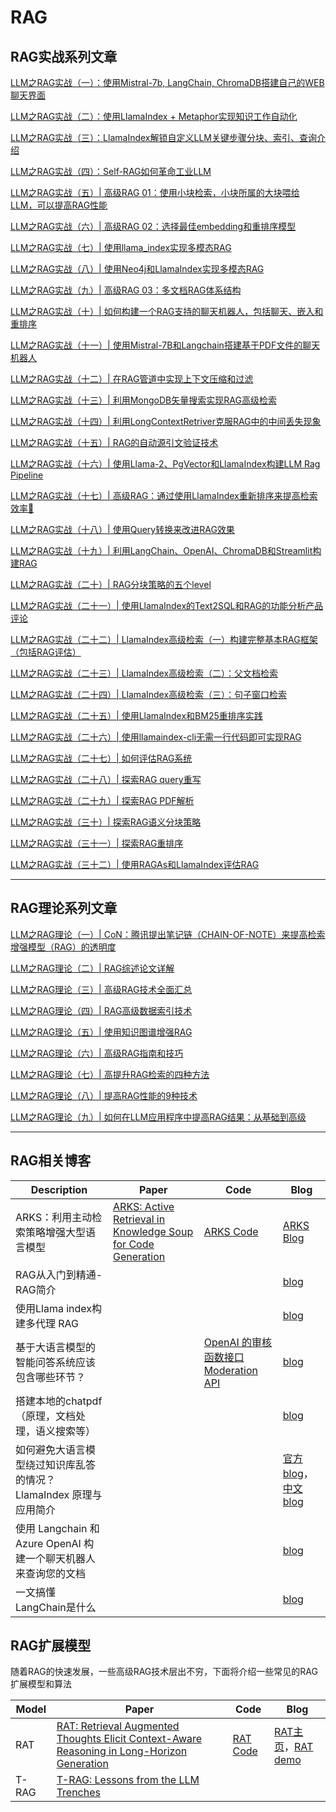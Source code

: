 # RAG

## RAG实战系列文章

[LLM之RAG实战（一）：使用Mistral-7b, LangChain, ChromaDB搭建自己的WEB聊天界面](https://mp.weixin.qq.com/s?__biz=Mzg3NDIyMzI0Mw==&mid=2247487732&idx=1&sn=21db8c435cebe4216dba8acaf8a0fab2&chksm=ced55310f9a2da06a53968da6c26a7216ab47af2aa801d9867f718c7e71c91aebe76bd212c1f&token=963123924&lang=zh_CN#rd)

[LLM之RAG实战（二）：使用LlamaIndex + Metaphor实现知识工作自动化](https://mp.weixin.qq.com/s?__biz=Mzg3NDIyMzI0Mw==&mid=2247487732&idx=2&sn=dbdec5236762ed48ab5fa3296934b880&chksm=ced55310f9a2da06ccb52c37fd3ade9ac9f7e52fb506e182ac71b4a488d33b6d9df490a68f08&token=963123924&lang=zh_CN#rd)

[LLM之RAG实战（三）：LlamaIndex解锁自定义LLM关键步骤分块、索引、查询介绍](https://mp.weixin.qq.com/s?__biz=Mzg3NDIyMzI0Mw==&mid=2247487927&idx=1&sn=a8b6df1af4fba65838eadf0e225b7b43&chksm=ced55253f9a2db45972c4aff81a09e71beb5b799e5a00bf28770f8102f638eb03ea042149090&token=963123924&lang=zh_CN#rd)

[LLM之RAG实战（四）：Self-RAG如何革命工业LLM](https://mp.weixin.qq.com/s?__biz=Mzg3NDIyMzI0Mw==&mid=2247488001&idx=1&sn=8ad4fda411cf202d626de95efbd72aef&chksm=ced551e5f9a2d8f39a53d3746982d35c5349d4514c664713a3ee97652d61afd752f8cff2a0c6&token=963123924&lang=zh_CN#rd)

[LLM之RAG实战（五）| 高级RAG 01：使用小块检索，小块所属的大块喂给LLM，可以提高RAG性能](https://mp.weixin.qq.com/s?__biz=Mzg3NDIyMzI0Mw==&mid=2247488044&idx=1&sn=f2e1fa9e8d9359b96cb90adaa2ba212c&chksm=ced551c8f9a2d8de5af74636e86c23d1994f8af7773321b5b7bd2a1587bf2836bdc3e695e190&token=963123924&lang=zh_CN#rd)

[LLM之RAG实战（六）| 高级RAG 02：选择最佳embedding和重排序模型](https://mp.weixin.qq.com/s?__biz=Mzg3NDIyMzI0Mw==&mid=2247488052&idx=2&sn=7858e346766349ec1ec254464a241978&chksm=ced551d0f9a2d8c6d04f6255681b0a378a76e0a8961ef603a7480ff94498f2e62d64d685ba5f&token=963123924&lang=zh_CN#rd)

[LLM之RAG实战（七）| 使用llama_index实现多模态RAG](https://mp.weixin.qq.com/s?__biz=Mzg3NDIyMzI0Mw==&mid=2247488065&idx=1&sn=4d1eaf06fd13fb1add2b7dc1705e2fb0&chksm=ced551a5f9a2d8b3d36482892a7f15ed39ee6f97fd814cb96742254b77e7ab066520251fa637&token=963123924&lang=zh_CN#rd)

[LLM之RAG实战（八）| 使用Neo4j和LlamaIndex实现多模态RAG](https://mp.weixin.qq.com/s?__biz=Mzg3NDIyMzI0Mw==&mid=2247488081&idx=1&sn=ec899e1c2439679cc8f0f59825da8d63&chksm=ced551b5f9a2d8a3804315735b748446e7f4818f1938c220692165e85fe143a43cac881e1817&token=963123924&lang=zh_CN#rd)

[LLM之RAG实战（九）| 高级RAG 03：多文档RAG体系结构](https://mp.weixin.qq.com/s?__biz=Mzg3NDIyMzI0Mw==&mid=2247488162&idx=1&sn=0edfd4f101304d3d25ee3bb06fef750b&chksm=ced55146f9a2d850d7a950cf712464da8efa64fc789d3c04c0fe8d72f60fb7fec23dd220026c&token=963123924&lang=zh_CN#rd)

[LLM之RAG实战（十）| 如何构建一个RAG支持的聊天机器人，包括聊天、嵌入和重排序](https://mp.weixin.qq.com/s?__biz=Mzg3NDIyMzI0Mw==&mid=2247488162&idx=2&sn=8382c27087f6b727a64e75fa0edba639&chksm=ced55146f9a2d8504bc83a4c1fcad17bf64ec3464622463614edd750d124676324a71c83975c&token=963123924&lang=zh_CN#rd)

[LLM之RAG实战（十一）| 使用Mistral-7B和Langchain搭建基于PDF文件的聊天机器人](https://mp.weixin.qq.com/s?__biz=Mzg3NDIyMzI0Mw==&mid=2247488170&idx=1&sn=46f02212360cd7000d4f969da8266a38&chksm=ced5514ef9a2d858a2fb11a24104d1737a9a8183020f4cfebfe4e3c15f3d40352964bd6a7954&token=963123924&lang=zh_CN#rd)

[LLM之RAG实战（十二）| 在RAG管道中实现上下文压缩和过滤](https://mp.weixin.qq.com/s?__biz=Mzg3NDIyMzI0Mw==&mid=2247488195&idx=1&sn=5d7f5f16bd37beb9f41ab1f604efa954&chksm=ced55127f9a2d8314c723562197f5efcdb83d35ea1b6d3c84deb3a3e50d1fd3b69224f08c21d&token=963123924&lang=zh_CN#rd)

[LLM之RAG实战（十三）| 利用MongoDB矢量搜索实现RAG高级检索](https://mp.weixin.qq.com/s?__biz=Mzg3NDIyMzI0Mw==&mid=2247488218&idx=1&sn=348345f14e6159d1902e343e392e931f&chksm=ced5513ef9a2d828e8e088741f3a99b359d99d4c8eee774a4565de0239a9e92c93aa816192be&token=963123924&lang=zh_CN#rd)

[LLM之RAG实战（十四）| 利用LongContextRetriver克服RAG中的中间丢失现象](https://mp.weixin.qq.com/s?__biz=Mzg3NDIyMzI0Mw==&mid=2247488285&idx=1&sn=143918eff3c4ec408ac1d754922a1693&chksm=ced550f9f9a2d9ef8cbd6e54a5277dfd91ed1c7174b30a21fd179227ce72cf6ce59cbf69bddd&token=963123924&lang=zh_CN#rd)

[LLM之RAG实战（十五）| RAG的自动源引文验证技术](https://mp.weixin.qq.com/s?__biz=Mzg3NDIyMzI0Mw==&mid=2247488328&idx=1&sn=2012d522b367c72fa9902b5e58d8e832&chksm=ced550acf9a2d9baf40dfca4fb64329bc82406736d4cc8230520b51be1efb4a7710c345f4b44&token=963123924&lang=zh_CN#rd)

[LLM之RAG实战（十六）| 使用Llama-2、PgVector和LlamaIndex构建LLM Rag Pipeline](https://mp.weixin.qq.com/s?__biz=Mzg3NDIyMzI0Mw==&mid=2247488406&idx=1&sn=5f20d85308d3aa45a2c0191d62b04712&chksm=ced55072f9a2d96426a4fe6e7f343072f3b1f05fa5883eedc132a8ad0c4ec020b60aed87477b&token=963123924&lang=zh_CN#rd)

[LLM之RAG实战（十七）| 高级RAG：通过使用LlamaIndex重新排序来提高检索效率🦙](https://mp.weixin.qq.com/s?__biz=Mzg3NDIyMzI0Mw==&mid=2247488430&idx=1&sn=7938bf4bbd70dd620ab0bb5cdfeb7d05&chksm=ced5504af9a2d95ca0929bdc945ecc67a4c3720e8306bec69bcc4192045d85a17fe0e8b37f84&token=963123924&lang=zh_CN#rd)

[LLM之RAG实战（十八）| 使用Query转换来改进RAG效果](https://mp.weixin.qq.com/s?__biz=Mzg3NDIyMzI0Mw==&mid=2247488456&idx=1&sn=5e5ecfa8c4a82b2f6d822da681837830&chksm=ced5502cf9a2d93a2431366fb34acd27ed14bbfd1e14c135129297f5fd5a08e5d1437e5c3748&token=963123924&lang=zh_CN#rd)

[LLM之RAG实战（十九）| 利用LangChain、OpenAI、ChromaDB和Streamlit构建RAG](https://mp.weixin.qq.com/s?__biz=Mzg3NDIyMzI0Mw==&mid=2247488456&idx=2&sn=9db019422e153295cb3a7832bf1968ab&chksm=ced5502cf9a2d93abad0eb88972faac803a5a4c2a1b1e4f322b934c665730af764f4cdb36d79&token=963123924&lang=zh_CN#rd)

[LLM之RAG实战（二十）| RAG分块策略的五个level](https://mp.weixin.qq.com/s?__biz=Mzg3NDIyMzI0Mw==&mid=2247488479&idx=1&sn=2a6a03d5b3498b7a3016938db712dede&chksm=ced5503bf9a2d92dbb4505c1820d34593e73e9450359866e2be796b0cf5b99f840686973e47a&token=963123924&lang=zh_CN#rd)

[LLM之RAG实战（二十一）| 使用LlamaIndex的Text2SQL和RAG的功能分析产品评论](https://mp.weixin.qq.com/s?__biz=Mzg3NDIyMzI0Mw==&mid=2247488506&idx=2&sn=a512b1f107cd609e9bdc1413a57e19d5&chksm=ced5501ef9a2d90877dd8fc130b777d66b27064cd421156b3d88c489017899be07bedf22ff0a&token=963123924&lang=zh_CN#rd)

[LLM之RAG实战（二十二）| LlamaIndex高级检索（一）构建完整基本RAG框架（包括RAG评估）](https://mp.weixin.qq.com/s?__biz=Mzg3NDIyMzI0Mw==&mid=2247488645&idx=1&sn=5a64a46a33b5ba03af1855640cee1e75&chksm=ced55761f9a2de77d7bfe77d68dddffa463df28ce51fbd9054381ffc1c601f37c40a814fd8c9&token=963123924&lang=zh_CN#rd)

[LLM之RAG实战（二十三）| LlamaIndex高级检索（二）：父文档检索](https://mp.weixin.qq.com/s?__biz=Mzg3NDIyMzI0Mw==&mid=2247488645&idx=2&sn=6e8a99d2a7c552acff6fdfb844ce8fa9&chksm=ced55761f9a2de77f9de8adbb22ffd75398e5cb5389d87f84a1e5838e7c355af187871726671&token=963123924&lang=zh_CN#rd)

[LLM之RAG实战（二十四）| LlamaIndex高级检索（三）：句子窗口检索](https://mp.weixin.qq.com/s?__biz=Mzg3NDIyMzI0Mw==&mid=2247488645&idx=3&sn=517e87b8648063c6befd2b9f0dd20b89&chksm=ced55761f9a2de77696ecafa91a48cb4831d284585eb7ec10f041dc85352ce57129fca6647ac&token=963123924&lang=zh_CN#rd)

[LLM之RAG实战（二十五）| 使用LlamaIndex和BM25重排序实践](https://mp.weixin.qq.com/s?__biz=Mzg3NDIyMzI0Mw==&mid=2247488664&idx=1&sn=301c253ee0c21e837cc8fa33f9c43e9a&chksm=ced5577cf9a2de6a3ae1693e828c79bc302f01eb2438b77a5740cc4c2f8bfdc463109e112c85&token=963123924&lang=zh_CN&poc_token=HOVY-WWjK1au_D934zRETEr9eeAYWzx3d1a821OT)

[LLM之RAG实战（二十六）| 使用llamaindex-cli无需一行代码即可实现RAG](https://mp.weixin.qq.com/s?__biz=Mzg3NDIyMzI0Mw==&mid=2247488664&idx=2&sn=a7fc07f72077861cefa0e47c42c30b7d&chksm=ced5577cf9a2de6a3224cc31fdfdf94176561fef128ae12b8c99ae7845df1b6afea8c606966f&token=963123924&lang=zh_CN#rd)

[LLM之RAG实战（二十七）| 如何评估RAG系统](https://mp.weixin.qq.com/s?__biz=Mzg3NDIyMzI0Mw==&mid=2247488675&idx=1&sn=c78e4f997f2706091432afd61aef316b&chksm=ced55747f9a2de51ef81e87249c067be62ad0f619b6ba6892eb3f3afca73383313f30d362c6e&token=963123924&lang=zh_CN#rd)

[LLM之RAG实战（二十八）| 探索RAG query重写](https://mp.weixin.qq.com/s?__biz=Mzg3NDIyMzI0Mw==&mid=2247488720&idx=1&sn=7dd098c45a23e459a42733b87e6cdf7d&chksm=ced55734f9a2de223864d48b000bb72ae61df4fbb5ab9ce5008412c50ddcdd5c8eadfcd0a7e1&token=963123924&lang=zh_CN#rd)

[LLM之RAG实战（二十九）| 探索RAG PDF解析](https://mp.weixin.qq.com/s?__biz=Mzg3NDIyMzI0Mw==&mid=2247488734&idx=1&sn=c918d9b831e509b25170a91ee2c36349&chksm=ced5573af9a2de2cdd1bcc87043b61e5073636464a5b55f214cd57399532d3447c570aac64be&token=963123924&lang=zh_CN#rd)

[LLM之RAG实战（三十）| 探索RAG语义分块策略](https://mp.weixin.qq.com/s?__biz=Mzg3NDIyMzI0Mw==&mid=2247488745&idx=1&sn=ed2e47f5e2542434a0e312feed26c911&chksm=ced5570df9a2de1bd4297cb5b695c8f348335586d26bbf35e43d213ea6cb2140e045d1ebb085&token=963123924&lang=zh_CN#rd)

[LLM之RAG实战（三十一）| 探索RAG重排序](https://mp.weixin.qq.com/s?__biz=Mzg3NDIyMzI0Mw==&mid=2247488788&idx=1&sn=a55da13994ba5d0b24d1ae28f7f79e5f&chksm=ced556f0f9a2dfe672095c076674990eb7b5e3c80ca87b092771def1c8112dc0efabd641f717&token=963123924&lang=zh_CN#rd)

[LLM之RAG实战（三十二）| 使用RAGAs和LlamaIndex评估RAG](https://mp.weixin.qq.com/s?__biz=Mzg3NDIyMzI0Mw==&mid=2247488803&idx=1&sn=2c66bedc0d79248d4593e87e9c3dae99&chksm=ced556c7f9a2dfd1916f7d42f0657b9b55a4090d596e484c1149e6402c78f5665b0be9bbbe4b&token=963123924&lang=zh_CN#rd)

---

## RAG理论系列文章

[LLM之RAG理论（一）| CoN：腾讯提出笔记链（CHAIN-OF-NOTE）来提高检索增强模型（RAG）的透明度](https://mp.weixin.qq.com/s?__biz=Mzg3NDIyMzI0Mw==&mid=2247487950&idx=2&sn=17403e1bc74eb18e7fc3cda52a71aa6c&chksm=ced5522af9a2db3caafebd84df921d883634adef201b2c050a831f4aeecd41f02ed3c274a792&token=963123924&lang=zh_CN#rd)

[LLM之RAG理论（二）| RAG综述论文详解](https://mp.weixin.qq.com/s?__biz=Mzg3NDIyMzI0Mw==&mid=2247488103&idx=1&sn=27d4f6715919a4c9df6b4fe98ae9f3c2&chksm=ced55183f9a2d895eea0b99508151c4d08d4c6c89d36a5497e897aea0929f300a53ca0af425b&token=963123924&lang=zh_CN#rd)

[LLM之RAG理论（三）| 高级RAG技术全面汇总](https://mp.weixin.qq.com/s?__biz=Mzg3NDIyMzI0Mw==&mid=2247488151&idx=1&sn=fe747f2fbd9f32ad4374d804d722ddd3&chksm=ced55173f9a2d86507139a896cbbe0fa6195585846973c3c85f1df1a0d05f65d688b1136d1fe&token=963123924&lang=zh_CN#rd)

[LLM之RAG理论（四）| RAG高级数据索引技术](https://mp.weixin.qq.com/s?__biz=Mzg3NDIyMzI0Mw==&mid=2247488185&idx=1&sn=64e550c0efdc1bf93ecbec2f34a381af&chksm=ced5515df9a2d84b5f783f769e7a286b28aac9efca3a787f2ffbaa29176565f57e5ffd698941&token=963123924&lang=zh_CN#rd)

[LLM之RAG理论（五）| 使用知识图谱增强RAG](https://mp.weixin.qq.com/s?__biz=Mzg3NDIyMzI0Mw==&mid=2247488308&idx=1&sn=b0cf3381a1ea1f611e40e8c35fb56c32&chksm=ced550d0f9a2d9c661db680986d71bfe8af925f584bfc6cc657d9748d8651e53fb42f93714ba&token=963123924&lang=zh_CN#rd)

[LLM之RAG理论（六）| 高级RAG指南和技巧](https://mp.weixin.qq.com/s?__biz=Mzg3NDIyMzI0Mw==&mid=2247488473&idx=1&sn=1b6501f3207284dade7c3ad61cb88d85&chksm=ced5503df9a2d92b258b1b4df60dd3272beb4b002d26268475266a80929e13e687880c6df123&token=963123924&lang=zh_CN#rd)

[LLM之RAG理论（七）| 高提升RAG检索的四种方法](https://mp.weixin.qq.com/s?__biz=Mzg3NDIyMzI0Mw==&mid=2247488499&idx=1&sn=79ecfb9193be1ae185d537c38f422c6a&chksm=ced55017f9a2d90103c7eeb49fd71a6e4cdfc3260bb0f44abdfacb80822afb8d28a70818216c&token=963123924&lang=zh_CN#rd)

[LLM之RAG理论（八）| 提高RAG性能的9种技术](https://mp.weixin.qq.com/s?__biz=Mzg3NDIyMzI0Mw==&mid=2247488506&idx=3&sn=e582ec63daaa4320854a3df4c2dc8579&chksm=ced5501ef9a2d9083a50a8c96666b7a014a5fc444f0b7fd7fde7d59a1d7a6070b372f2805336&token=963123924&lang=zh_CN#rd)

[LLM之RAG理论（九）| 如何在LLM应用程序中提高RAG结果：从基础到高级](https://mp.weixin.qq.com/s?__biz=Mzg3NDIyMzI0Mw==&mid=2247488582&idx=2&sn=799d7f0f6ee50d3c70223878d15fedd8&chksm=ced557a2f9a2deb41c75f99429cfa1e8ceb7d494196d0e0e65fc4f7668082d4cbf57c27a3c1a&token=963123924&lang=zh_CN#rd)

---

## RAG相关博客

| Description| Paper | Code | Blog |
| ---| --- | --- | --- |
| ARKS：利用主动检索策略增强大型语言模型 | [ARKS: Active Retrieval in Knowledge Soup for Code Generation](https://arks-codegen.github.io/) | [ARKS Code](https://github.com/xlang-ai/arks) | [ARKS Blog](https://mp.weixin.qq.com/s/eco4u5XVGYWyWQt0LvooEQ) |  
| RAG从入门到精通-RAG简介 |  |  | [blog](https://mp.weixin.qq.com/s/bu5hRn99hAEW1QDbswo-mA) |  
| 使用Llama index构建多代理 RAG |  |  | [blog](https://mp.weixin.qq.com/s/Hn2f2TcJrAn28IECcTE7Dg) |  
| 基于大语言模型的智能问答系统应该包含哪些环节？ |  | [OpenAI 的审核函数接口 Moderation API](https://platform.openai.com/docs/guides/moderation)  | [blog](https://mp.weixin.qq.com/s/pXEyFHEv1pcqwMNhveneew) |  
| 搭建本地的chatpdf（原理，文档处理，语义搜索等） |  |  | [blog](https://mp.weixin.qq.com/s/aW7r4i54coW26RMsTdAQ5g) |  
| 如何避免大语言模型绕过知识库乱答的情况？LlamaIndex 原理与应用简介 |  |  | [官方blog](https://betterprogramming.pub/llamaindex-how-to-use-index-correctly-6f928b8944c6)，[中文blog](https://mp.weixin.qq.com/s/D6_pUv7hHZHRrKSXqo0u2w) |  
| 使用 Langchain 和 Azure OpenAI 构建一个聊天机器人来查询您的文档 |  |  | [blog](https://mp.weixin.qq.com/s/LeUuq6O5uIJPmrrYYtTaqA) |  
| 一文搞懂LangChain是什么 |  |  | [blog](https://mp.weixin.qq.com/s/vLlS17AYe4lM95KrG5sFyQ) |  

## RAG扩展模型

随着RAG的快速发展，一些高级RAG技术层出不穷，下面将介绍一些常见的RAG扩展模型和算法

| Model| Paper | Code | Blog |
| ---| --- | --- | --- |
| RAT | [RAT: Retrieval Augmented Thoughts Elicit Context-Aware Reasoning in Long-Horizon Generation](https://arxiv.org/pdf/2403.05313) | [RAT Code](https://github.com/CraftJarvis/RAT) | [RAT主页](https://craftjarvis.github.io/RAT/)，[RAT demo](https://huggingface.co/spaces/jeasinema/RAT) |
| T-RAG | [T-RAG: Lessons from the LLM Trenches](https://arxiv.org/abs/2402.07483) |  |  |


